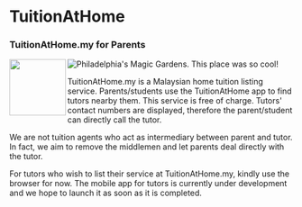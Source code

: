 # TuitionAtHome
### TuitionAtHome.my for Parents

![Philadelphia's Magic Gardens. This place was so cool!](https://lh3.googleusercontent.com/5J3OlO8dccQSPA7oDrbu6gge8jnUjNgOwokdQi8LC5uHiXpxfjfWcZqBuFiIjaXR8U4 "Philadelphia's Magic Gardens")
<img align="left" width="100" height="100" src="http://www.fillmurray.com/100/100">

TuitionAtHome.my is a Malaysian home tuition listing service. Parents/students use the TuitionAtHome app to find tutors nearby them. This service is free of charge. Tutors' contact numbers are displayed, therefore the parent/student can directly call the tutor. 

We are not tuition agents who act as intermediary between parent and tutor. In fact, we aim to remove the middlemen and let parents deal directly with the tutor.

For tutors who wish to list their service at TuitionAtHome.my, kindly use the browser for now. The mobile app for tutors is currently under development and we hope to launch it as soon as it is completed.
